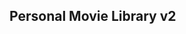 ## Personal Movie Library v2

<!--TODO: (need better naming) -->

<!-- TODO: project description  -->
